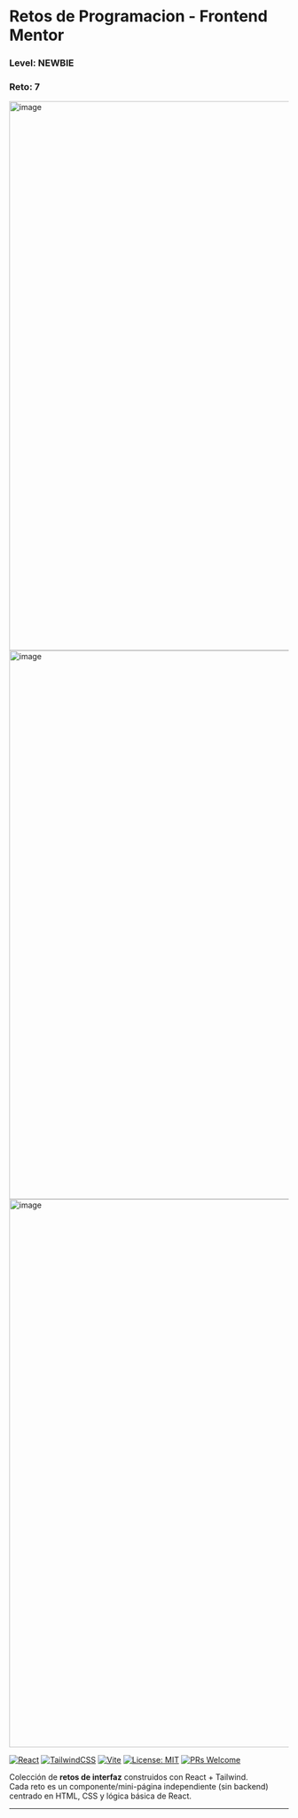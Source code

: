 # Retos de Programacion - Frontend Mentor
### Level: NEWBIE
### Reto: 7
<img width="1917" height="989" alt="image" src="https://github.com/user-attachments/assets/b90206e3-8399-45a0-a697-cf341961443d" />
<img width="1912" height="988" alt="image" src="https://github.com/user-attachments/assets/432bad81-596b-4cab-a95d-c20538bd72aa" />
<img width="1911" height="987" alt="image" src="https://github.com/user-attachments/assets/da9d14da-078d-4f70-84c0-b71747861b14" />


[![React](https://img.shields.io/badge/React-18+-61DAFB?logo=react&logoColor=000)](#)
[![TailwindCSS](https://img.shields.io/badge/TailwindCSS-3+-38B2AC?logo=tailwindcss&logoColor=fff)](#)
[![Vite](https://img.shields.io/badge/Vite-5-646CFF?logo=vite&logoColor=fff)](#)
[![License: MIT](https://img.shields.io/badge/License-MIT-yellow.svg)](./LICENSE)
[![PRs Welcome](https://img.shields.io/badge/PRs-welcome-brightgreen.svg)](#contribuir)

Colección de **retos de interfaz** construidos con React + Tailwind.  
Cada reto es un componente/mini-página independiente (sin backend) centrado en HTML, CSS y lógica básica de React.

---



